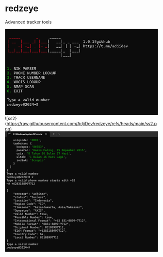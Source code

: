 # redzeye
Advanced tracker tools

![ss1](https://raw.githubusercontent.com/AdjiDev/redzeye/refs/heads/main/ss1.png)
![ss2}(https://raw.githubusercontent.com/AdjiDev/redzeye/refs/heads/main/ss2.png)
![ss3](https://raw.githubusercontent.com/AdjiDev/redzeye/refs/heads/main/ss3.png)
